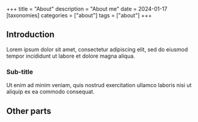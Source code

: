 +++
title = "About"
description = "About me"
date = 2024-01-17
[taxonomies]
categories = ["about"]
tags = ["about"]
+++

## Introduction

Lorem ipsum dolor sit amet, consectetur adipiscing elit, sed do eiusmod tempor incididunt ut labore et dolore magna aliqua.

### Sub-title

Ut enim ad minim veniam, quis nostrud exercitation ullamco laboris nisi ut aliquip ex ea commodo consequat.

## Other parts
